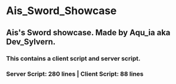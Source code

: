 # Ais_Sword_Showcase

## Ais's Sword showcase. Made by Aqu_ia aka Dev_Sylvern.

### This contains a client script and server script. 
### Server Script: 280 lines | Client Script: 88 lines
